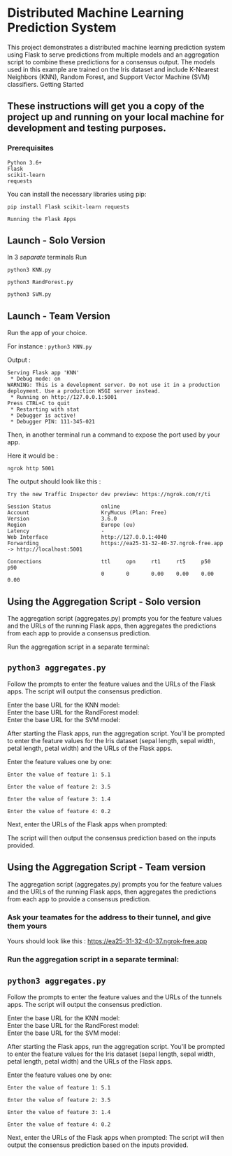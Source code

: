 # Distributed Machine Learning Prediction System

This project demonstrates a distributed machine learning prediction system using Flask to serve predictions from multiple models and an aggregation script to combine these predictions for a consensus output. The models used in this example are trained on the Iris dataset and include K-Nearest Neighbors (KNN), Random Forest, and Support Vector Machine (SVM) classifiers.
Getting Started

These instructions will get you a copy of the project up and running on your local machine for development and testing purposes.<br>
--
### Prerequisites

    Python 3.6+
    Flask
    scikit-learn
    requests

You can install the necessary libraries using pip:


```
pip install Flask scikit-learn requests

Running the Flask Apps
```

## Launch - Solo Version

In 3  *separate*  terminals Run

    
```
python3 KNN.py

python3 RandForest.py

python3 SVM.py
```
## Launch - Team Version

Run the app of your choice.


For instance : 
`python3 KNN.py`

Output :
```
Serving Flask app 'KNN'
 * Debug mode: on
WARNING: This is a development server. Do not use it in a production deployment. Use a production WSGI server instead.
 * Running on http://127.0.0.1:5001
Press CTRL+C to quit
 * Restarting with stat
 * Debugger is active!
 * Debugger PIN: 111-345-021
```

Then, in another terminal run a command to expose the port used by your app.<br>

Here it would be :

`ngrok http 5001`

The output should look like this :

```
Try the new Traffic Inspector dev preview: https://ngrok.com/r/ti                                                                            
                                                                                                                                             
Session Status                online                                                                                                         
Account                       KryMucus (Plan: Free)                                                                                          
Version                       3.6.0                                                                                                          
Region                        Europe (eu)                                                                                                    
Latency                       -                                                                                                              
Web Interface                 http://127.0.0.1:4040                                                                                          
Forwarding                    https://ea25-31-32-40-37.ngrok-free.app -> http://localhost:5001                                               
                                                                                                                                             
Connections                   ttl     opn     rt1     rt5     p50     p90                                                                    
                              0       0       0.00    0.00    0.00    0.00      
```

## Using the Aggregation Script - Solo version

The aggregation script (aggregates.py) prompts you for the feature values and the URLs of the running Flask apps, then aggregates the predictions from each app to provide a consensus prediction.

Run the aggregation script in a separate terminal:


`python3 aggregates.py`
--


Follow the prompts to enter the feature values and the URLs of the Flask apps. The script will output the consensus prediction.

Enter the base URL for the KNN model: <br>
Enter the base URL for the RandForest model: <br>
Enter the base URL for the SVM model: <br>


After starting the Flask apps, run the aggregation script. You'll be prompted to enter the feature values for the Iris dataset (sepal length, sepal width, petal length, petal width) and the URLs of the Flask apps.

Enter the feature values one by one:


```
Enter the value of feature 1: 5.1

Enter the value of feature 2: 3.5

Enter the value of feature 3: 1.4

Enter the value of feature 4: 0.2
```

Next, enter the URLs of the Flask apps when prompted:

The script will then output the consensus prediction based on the inputs provided.

## Using the Aggregation Script - Team version

The aggregation script (aggregates.py) prompts you for the feature values and the URLs of the running Flask apps, then aggregates the predictions from each app to provide a consensus prediction.


### Ask your teamates for the address to their tunnel, and give them yours

Yours should look like this : https://ea25-31-32-40-37.ngrok-free.app

### Run the aggregation script in a separate terminal:


`python3 aggregates.py`
--


Follow the prompts to enter the feature values and the URLs of the tunnels apps. The script will output the consensus prediction.

Enter the base URL for the KNN model: <br>
Enter the base URL for the RandForest model: <br>
Enter the base URL for the SVM model: <br>


After starting the Flask apps, run the aggregation script. You'll be prompted to enter the feature values for the Iris dataset (sepal length, sepal width, petal length, petal width) and the URLs of the Flask apps.

Enter the feature values one by one:


```
Enter the value of feature 1: 5.1

Enter the value of feature 2: 3.5

Enter the value of feature 3: 1.4

Enter the value of feature 4: 0.2
```

Next, enter the URLs of the Flask apps when prompted:
The script will then output the consensus prediction based on the inputs provided.